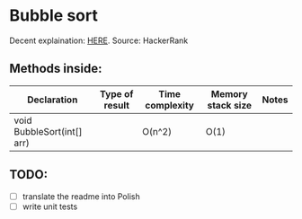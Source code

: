 # Bubble sort

Decent explaination: [HERE](https://www.youtube.com/watch?v=6Gv8vg0kcHc). 
Source: HackerRank

## Methods inside:
Declaration | Type of result | Time complexity | Memory stack size | Notes
------------|----------------|-----------------|-------------------|------
void BubbleSort(int[] arr) |  | O(n^2) | O(1) | 

## TODO:
- [ ] translate the readme into Polish
- [ ] write unit tests